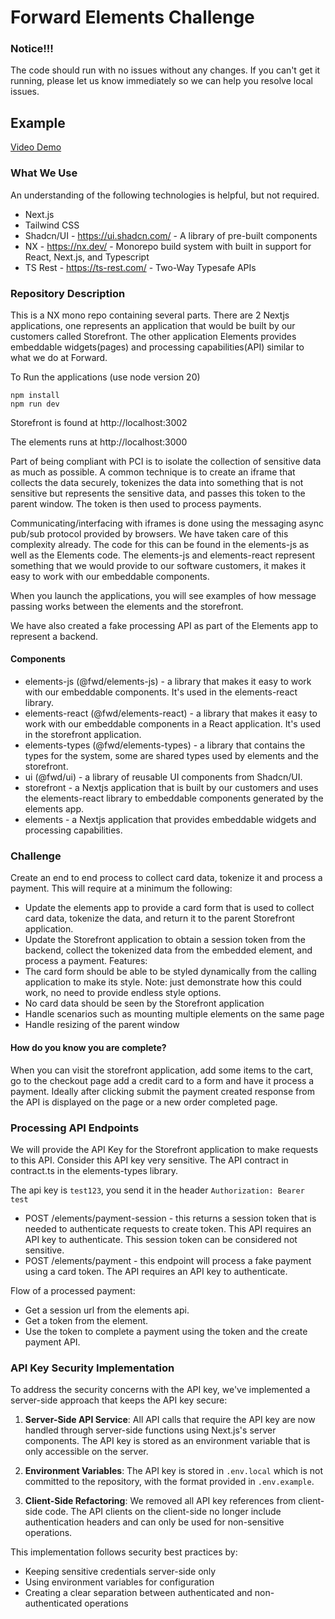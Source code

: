 # Forward Elements Challenge

### Notice!!!

The code should run with no issues without any changes. If you can't get it running, please let us know immediately so we can help you resolve local issues.

## Example
<a href="./demo.webm" target="_blank">Video Demo</a>

### What We Use

An understanding of the following technologies is helpful, but not required.

- Next.js
- Tailwind CSS
- Shadcn/UI - https://ui.shadcn.com/ - A library of pre-built components
- NX - https://nx.dev/ - Monorepo build system with built in support for React, Next.js, and Typescript
- TS Rest - https://ts-rest.com/ - Two-Way Typesafe APIs

### Repository Description

This is a NX mono repo containing several parts. There are 2 Nextjs applications, one represents an application that would be built by our customers called Storefront.
The other application Elements provides embeddable widgets(pages) and processing capabilities(API) similar to what we do at Forward.

To Run the applications (use node version 20)

```
npm install
npm run dev
```

Storefront is found at http://localhost:3002

The elements runs at http://localhost:3000

Part of being compliant with PCI is to isolate the collection of sensitive data as much as possible. A common technique is to create an iframe that collects the data securely, tokenizes the data into something that is not sensitive but represents the sensitive data, and passes this token to the parent window. The token is then used to process payments.

Communicating/interfacing with iframes is done using the messaging async pub/sub protocol provided by browsers. We have taken care of this complexity already. The code for this can be found in the elements-js as well as the Elements code. The elements-js and elements-react represent something that we would provide to our software customers, it makes it easy to work with our embeddable components.

When you launch the applications, you will see examples of how message passing works between the elements and the storefront.

We have also created a fake processing API as part of the Elements app to represent a backend.

#### Components

- elements-js (@fwd/elements-js) - a library that makes it easy to work with our embeddable components. It's used in the elements-react library.
- elements-react (@fwd/elements-react) - a library that makes it easy to work with our embeddable components in a React application. It's used in the storefront application.
- elements-types (@fwd/elements-types) - a library that contains the types for the system, some are shared types used by elements and the storefront.
- ui (@fwd/ui) - a library of reusable UI components from Shadcn/UI.
- storefront - a Nextjs application that is built by our customers and uses the elements-react library to embeddable components generated by the elements app.
- elements - a Nextjs application that provides embeddable widgets and processing capabilities.

### Challenge

Create an end to end process to collect card data, tokenize it and process a payment. This will require at a minimum the following:

- Update the elements app to provide a card form that is used to collect card data, tokenize the data, and return it to the parent Storefront application.
- Update the Storefront application to obtain a session token from the backend, collect the tokenized data from the embedded element, and process a payment.
  Features:
- The card form should be able to be styled dynamically from the calling application to make its style. Note: just demonstrate how this could work, no need to provide endless style options.
- No card data should be seen by the Storefront application
- Handle scenarios such as mounting multiple elements on the same page
- Handle resizing of the parent window

#### How do you know you are complete?

When you can visit the storefront application, add some items to the cart, go to the checkout page add a credit card to a form and have it process a payment. Ideally after clicking submit the payment created response from the API is displayed on the page or a new order completed page.

### Processing API Endpoints

We will provide the API Key for the Storefront application to make requests to this API. Consider this API key very sensitive.
The API contract in contract.ts in the elements-types library.

The api key is `test123`, you send it in the header `Authorization: Bearer test`

- POST /elements/payment-session - this returns a session token that is needed to authenticate requests to create token. This API requires an API key to authenticate. This session token can be considered not sensitive.
- POST /elements/payment - this endpoint will process a fake payment using a card token. The API requires an API key to authenticate.

Flow of a processed payment:

- Get a session url from the elements api.
- Get a token from the element.
- Use the token to complete a payment using the token and the create payment API.

### API Key Security Implementation

To address the security concerns with the API key, we've implemented a server-side approach that keeps the API key secure:

1. **Server-Side API Service**: All API calls that require the API key are now handled through server-side functions using Next.js's server components. The API key is stored as an environment variable that is only accessible on the server.

2. **Environment Variables**: The API key is stored in `.env.local` which is not committed to the repository, with the format provided in `.env.example`.

3. **Client-Side Refactoring**: We removed all API key references from client-side code. The API clients on the client-side no longer include authentication headers and can only be used for non-sensitive operations.

This implementation follows security best practices by:
- Keeping sensitive credentials server-side only
- Using environment variables for configuration
- Creating a clear separation between authenticated and non-authenticated operations
